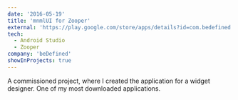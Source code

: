 ```yaml
---
date: '2016-05-19'
title: 'mnmlUI for Zooper'
external: 'https://play.google.com/store/apps/details?id=com.bedefined.mnmlui&hl=en'
tech:
  - Android Studio
  - Zooper
company: 'beDefined'
showInProjects: true
---
```


A commissioned project, where I created the application for a widget designer. One of my most downloaded applications.
